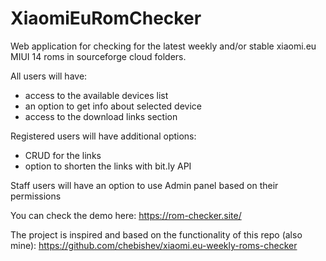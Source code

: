 # XiaomiEuRomChecker
Web application for checking for the latest weekly and/or stable xiaomi.eu MIUI 14 roms in sourceforge cloud folders.

All users will have:
- access to the available devices list
- an option to get info about selected device
- access to the download links section
  
Registered users will have additional options:
- CRUD for the links
- option to shorten the links with bit.ly API

Staff users will have an option to use Admin panel based on their permissions

 You can check the demo here:
 https://rom-checker.site/

The project is inspired and based on the functionality of this repo (also mine):
https://github.com/chebishev/xiaomi.eu-weekly-roms-checker
